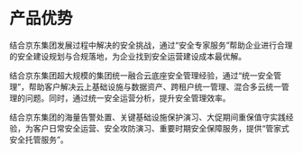 # 产品优势

结合京东集团发展过程中解决的安全挑战，通过“安全专家服务”帮助企业进行合理的安全建设规划与合规落地，为企业找到安全运营建设成本最优解。

结合京东集团超大规模的集团统一融合云底座安全管理经验，通过“统一安全管理”，帮助客户解决云上基础设施与数据资产、跨租户统一管理、混合多云统一管理的问题。同时，通过统一安全运营分析，提升安全管理效率。

结合京东集团的海量告警处置、关键基础设施保护演习、大促期间重保值守实践经验，为客户日常安全运营、安全攻防演习、重要时期安全保障服务，提供“管家式安全托管服务”。
